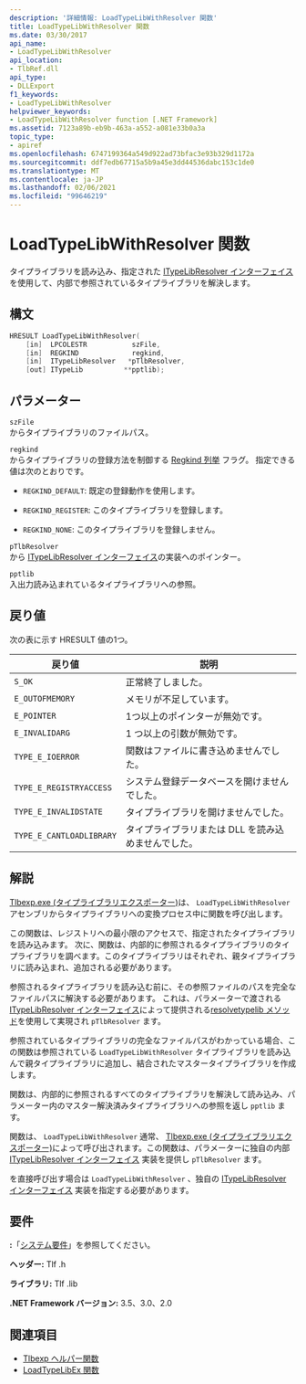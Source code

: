 ```yaml
---
description: '詳細情報: LoadTypeLibWithResolver 関数'
title: LoadTypeLibWithResolver 関数
ms.date: 03/30/2017
api_name:
- LoadTypeLibWithResolver
api_location:
- TlbRef.dll
api_type:
- DLLExport
f1_keywords:
- LoadTypeLibWithResolver
helpviewer_keywords:
- LoadTypeLibWithResolver function [.NET Framework]
ms.assetid: 7123a89b-eb9b-463a-a552-a081e33b0a3a
topic_type:
- apiref
ms.openlocfilehash: 6747199364a549d922ad73bfac3e93b329d1172a
ms.sourcegitcommit: ddf7edb67715a5b9a45e3dd44536dabc153c1de0
ms.translationtype: MT
ms.contentlocale: ja-JP
ms.lasthandoff: 02/06/2021
ms.locfileid: "99646219"
---
```

# <a name="loadtypelibwithresolver-function"></a>LoadTypeLibWithResolver 関数

タイプライブラリを読み込み、指定された [ITypeLibResolver インターフェイス](itypelibresolver-interface.md) を使用して、内部で参照されているタイプライブラリを解決します。  
  
## <a name="syntax"></a>構文  
  
```cpp  
HRESULT LoadTypeLibWithResolver(  
    [in]  LPCOLESTR           szFile,  
    [in]  REGKIND             regkind,  
    [in]  ITypeLibResolver   *pTlbResolver,  
    [out] ITypeLib          **pptlib);  
```  
  
## <a name="parameters"></a>パラメーター  

 `szFile`  
 からタイプライブラリのファイルパス。  
  
 `regkind`  
 からタイプライブラリの登録方法を制御する [Regkind 列挙](/windows/win32/api/oleauto/ne-oleauto-regkind) フラグ。 指定できる値は次のとおりです。  
  
- `REGKIND_DEFAULT`: 既定の登録動作を使用します。  
  
- `REGKIND_REGISTER`: このタイプライブラリを登録します。  
  
- `REGKIND_NONE`: このタイプライブラリを登録しません。  
  
 `pTlbResolver`  
 から [ITypeLibResolver インターフェイス](itypelibresolver-interface.md)の実装へのポインター。  
  
 `pptlib`  
 入出力読み込まれているタイプライブラリへの参照。  
  
## <a name="return-value"></a>戻り値  

 次の表に示す HRESULT 値の1つ。  
  
|戻り値|説明|  
|------------------|-------------|  
|`S_OK`|正常終了しました。|  
|`E_OUTOFMEMORY`|メモリが不足しています。|  
|`E_POINTER`|1つ以上のポインターが無効です。|  
|`E_INVALIDARG`|1 つ以上の引数が無効です。|  
|`TYPE_E_IOERROR`|関数はファイルに書き込めませんでした。|  
|`TYPE_E_REGISTRYACCESS`|システム登録データベースを開けませんでした。|  
|`TYPE_E_INVALIDSTATE`|タイプライブラリを開けませんでした。|  
|`TYPE_E_CANTLOADLIBRARY`|タイプライブラリまたは DLL を読み込めませんでした。|  
  
## <a name="remarks"></a>解説  

 [Tlbexp.exe (タイプライブラリエクスポーター)](../../tools/tlbexp-exe-type-library-exporter.md)は、 `LoadTypeLibWithResolver` アセンブリからタイプライブラリへの変換プロセス中に関数を呼び出します。  
  
 この関数は、レジストリへの最小限のアクセスで、指定されたタイプライブラリを読み込みます。 次に、関数は、内部的に参照されるタイプライブラリのタイプライブラリを調べます。このタイプライブラリはそれぞれ、親タイプライブラリに読み込まれ、追加される必要があります。  
  
 参照されるタイプライブラリを読み込む前に、その参照ファイルのパスを完全なファイルパスに解決する必要があります。 これは、パラメーターで渡される[ITypeLibResolver インターフェイス](itypelibresolver-interface.md)によって提供される[resolvetypelib メソッド](resolvetypelib-method.md)を使用して実現され `pTlbResolver` ます。  
  
 参照されているタイプライブラリの完全なファイルパスがわかっている場合、この関数は参照されている `LoadTypeLibWithResolver` タイプライブラリを読み込んで親タイプライブラリに追加し、結合されたマスタータイプライブラリを作成します。  
  
 関数は、内部的に参照されるすべてのタイプライブラリを解決して読み込み、パラメーター内のマスター解決済みタイプライブラリへの参照を返し `pptlib` ます。  
  
 関数は、 `LoadTypeLibWithResolver` 通常、 [Tlbexp.exe (タイプライブラリエクスポーター)](../../tools/tlbexp-exe-type-library-exporter.md)によって呼び出されます。この関数は、パラメーターに独自の内部 [ITypeLibResolver インターフェイス](itypelibresolver-interface.md) 実装を提供し `pTlbResolver` ます。  
  
 を直接呼び出す場合は `LoadTypeLibWithResolver` 、独自の [ITypeLibResolver インターフェイス](itypelibresolver-interface.md) 実装を指定する必要があります。  
  
## <a name="requirements"></a>要件  

 **:**「[システム要件](../../get-started/system-requirements.md)」を参照してください。  
  
 **ヘッダー:** Tlf .h  
  
 **ライブラリ:** Tlf .lib  
  
 **.NET Framework バージョン:** 3.5、3.0、2.0  
  
## <a name="see-also"></a>関連項目

- [Tlbexp ヘルパー関数](index.md)
- [LoadTypeLibEx 関数](/previous-versions/windows/desktop/api/oleauto/nf-oleauto-loadtypelibex)
